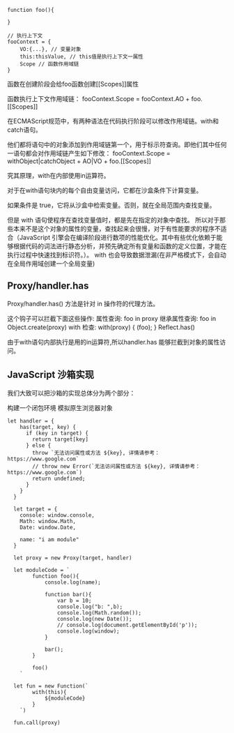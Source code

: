 ```
function foo(){

}

// 执行上下文
fooContext = {
    VO:{...}, // 变量对象
    this:thisValue, // this值是执行上下文一属性
    Scope // 函数作用域链
}
```

函数在创建阶段会给foo函数创建[[Scopes]]属性

函数执行上下文作用域链：
fooContext.Scope = fooContext.AO + foo.[[Scopes]]

在ECMAScript规范中，有两种语法在代码执行阶段可以修改作用域链。with和catch语句。

他们都将语句中的对象添加到作用域链第一个，用于标示符查询。即他们其中任何一语句都会对作用域链产生如下修改：
fooContext.Scope = withObject|catchObject + AO|VO + foo.[[Scopes]]

究其原理，with在内部使用in运算符。

对于在with语句块内的每个自由变量访问，它都在沙盒条件下计算变量。

如果条件是 true，它将从沙盒中检索变量。否则，就在全局范围内查找变量。

但是 with 语句使程序在查找变量值时，都是先在指定的对象中查找。
所以对于那些本来不是这个对象的属性的变量，查找起来会很慢，对于有性能要求的程序不适合（JavaScript 引擎会在编译阶段进行数项的性能优化。其中有些优化依赖于能够根据代码的词法进行静态分析，并预先确定所有变量和函数的定义位置，才能在执行过程中快速找到标识符。）。
with 也会导致数据泄漏(在非严格模式下，会自动在全局作用域创建一个全局变量)

## Proxy/handler.has

Proxy/handler.has() 方法是针对 in 操作符的代理方法。

这个钩子可以拦截下面这些操作:
属性查询: foo in proxy
继承属性查询: foo in Object.create(proxy)
with 检查: with(proxy) { (foo); }
Reflect.has()
   
由于with语句内部执行是用的in运算符,所以handler.has 能够拦截到对象的属性访问。

## JavaScript 沙箱实现
我们大致可以把沙箱的实现总体分为两个部分：

构建一个闭包环境
模拟原生浏览器对象

```$xslt
let handler = {
    has(target, key) {
      if (key in target) {
        return target[key]
      } else {
        throw `无法访问属性或方法 ${key}, 详情请参考：https://www.google.com`
        // throw new Error(`无法访问属性或方法 ${key}, 详情请参考：https://www.google.com`)
        return undefined;
      }
    }
  }

  let target = {
    console: window.console,
    Math: window.Math,
    Date: window.Date,

    name: "i am module"
  }

  let proxy = new Proxy(target, handler)

  let moduleCode = `
        function foo(){
            console.log(name);

            function bar(){
                var b = 10;
                console.log("b: ",b);
                console.log(Math.random());
                console.log(new Date());
                // console.log(document.getElementById('p'));
                console.log(window);
            }

            bar();
        }

        foo()
    `

  let fun = new Function(`
        with(this){
            ${moduleCode}
        }
    `)

  fun.call(proxy)
```